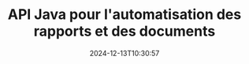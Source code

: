 ---
############################# Static ############################
layout: "landing"
date: 2024-12-13T10:30:57
draft: false

lang: fr
product: "Assembly"
product_tag: "assembly"
platform: "Java"
platform_tag: "java"

############################# Drop-down ############################
supported_platforms:
  items:
    # supported_platforms loop
    - title: ".NET"
      tag: "net"
    # supported_platforms loop
    - title: "Java"
      tag: "java"

############################# Head ############################
head_title: "Bibliothèque Java pour la création, l'automatisation et le reporting de documents"
head_description: "Bibliothèque Java pour automatiser la création de documents et générer des rapports. Créez des documents PDF, Word, Excel, PPTX, HTML et email à l'aide de modèles personnalisés."

############################# Header ############################
title: "API Java pour l'automatisation des rapports et des documents"
description: "Simplifiez la génération de rapports en Java en fusionnant des données avec des modèles."
words:
  for: "pour"

actions:
  main: "Obtenir un essai via NuGet"
  main_link: "https://releases.groupdocs.com/java/repo/com/groupdocs/groupdocs-assembly/"
  alt: "Licences"
  alt_link: "https://purchase.groupdocs.com/pricing/assembly/java/"
  title: "Prêt à commencer ?"
  description: "Essayez les fonctionnalités de GroupDocs.Assembly gratuitement ou demandez une licence."

release:
  title: "Version {0} publiée"
  notes: "Découvrez les nouveautés"
  downloads: "Téléchargements"

code:
  title: "Générer un graphique dans DOCX avec Java"
  more: "Plus d'exemples"
  more_link: "https://github.com/groupdocs-assembly/GroupDocs.Assembly-for-Java/"
  install_title : "Maven XML"
  install: |
    <dependency>
      <groupId>com.groupdocs</groupId>
      <artifactId>groupdocs-assembly</artifactId>
      <version>{0}</version>
    </dependency>
  content: |
    ```java {style=abap}
    // Chemin vers le modèle principal
    String template = "chart_template.docx";

    // Récupérer les données de productivité des managers à partir de la source
    DocumentTable data_table = 
        new DocumentTable("Managers.json", 1);

    // Créer une instance de DataSourceInfo avec les données
    DataSourceInfo data 
        = new DataSourceInfo(data_table, "managers");

    // Définir les couleurs du graphique à l'aide d'un autre DataSourceInfo
    DataSourceInfo design = 
        new DataSourceInfo("red", "color");

    // Remplir le modèle avec des données et l'enregistrer en sortie
    DocumentAssembler asm = new DocumentAssembler();
    asm.assembleDocument(template, "result.docx", data, design);
    ```

############################# Overview ############################
overview:
  enable: true
  title: "Aperçu de GroupDocs.Assembly"
  description: "Une bibliothèque Java conçue pour la création automatisée de documents et l'intégration de données sans effort."
  features:
    # feature loop
    - title: "Fusionner des données commerciales dans des modèles avec Java"
      content: "Créez facilement des rapports professionnels en intégrant des données provenant de JSON, XML ou d'autres sources dans des modèles préconçus en utilisant GroupDocs.Assembly for Java."

    # feature loop
    - title: "Travailler avec des objets intégrés"
      content: "Remplissez automatiquement des éléments tels que des tableaux, graphiques et diagrammes dans des documents en utilisant des données provenant de sources externes."

    # feature loop
    - title: "Personnalisation avancée"
      content: "GroupDocs.Assembly for Java offre des fonctionnalités flexibles telles que la génération de codes-barres, l'extraction de données en ligne via des URL, et l'exportation de la sortie dans différents formats."

############################# Platforms ############################
platforms:
  enable: true
  title: "Indépendance de la plateforme"
  description: "GroupDocs.Assembly for Java fonctionne sans effort avec des systèmes d'exploitation, frameworks et gestionnaires de paquets populaires."
  items:
    # platform loop
    - title: "Amazon"
      image: "amazon"
    # platform loop
    - title: "Docker"
      image: "docker"
    # platform loop
    - title: "Azure"
      image: "azure"
    # platform loop
    - title: "Eclipse"
      image: "eclipse"
    # platform loop
    - title: "IntelliJ"
      image: "intellij"
    # platform loop
    - title: "Windows"
      image: "windows"
    # platform loop
    - title: "Linux"
      image: "linux"
    # platform loop
    - title: "Maven"
      image: "maven"

############################# File formats ############################
formats:
  enable: true
  title: "Formats de fichiers pris en charge"
  description: |
    GroupDocs.Assembly for Java prend en charge une large gamme de [formats de documents](https://docs.groupdocs.com/assembly/java/supported-document-formats/).
  groups:
    # group loop
    - color: "green"
      content: |
        ### Formats Microsoft Office
        * **Word:**  DOCX, DOC, DOCM, DOT, DOTX, DOTM, RTF, WordprocessingML
        * **Excel:** XLSX, XLS, XLSM, XLSB, XLTM, XLT, XLTM, XLTX, SpreadsheetML
        * **PowerPoint:** PPT, PPTX, PPTM, PPS, PPSX, PPSM, POTM, POTX
    # group loop
    - color: "blue"
      content: |
        ### Images & Autres Formats
        * **Portable:** PDF
        * **Images:** SVG, TIFF
        * **Autres formats de bureau:** ODT, OTT, OTS, ODS, ODP, OTP
      # group loop
    - color: "red"
      content: |
        ### Autres formats
        * **Web:** HTML, MHTML
        * **Emails:** EML, MSG, EMLX
        * **Autre:** EPUB, MD

############################# Features ############################
features:
  enable: true
  title: "Capacités clés de GroupDocs.Assembly"
  description: "Créez des documents et des rapports professionnels avec une gestion avancée des données."

  items:
    # feature loop
    - icon: "preview"
      title: "Éléments de données visuels"
      content: "Ajoutez et formatez des éléments tels que des graphiques, tableaux, images et listes directement dans vos documents."

    # feature loop
    - icon: "manipulate"
      title: "Transformation des données"
      content: "Utilisez des formules, des tris, et d'autres outils pour organiser et présenter vos données efficacement."

    # feature loop
    - icon: "two_pages"
      title: "Prise en charge de plusieurs formats"
      content: "Travaillez facilement avec des types de fichiers courants pour les modèles et les fichiers de sortie."

    # feature loop
    - icon: "document_settings"
      title: "Formatage amélioré des modèles"
      content: "Personnalisez les modèles avec des options de formatage numérique, alphabétique et autres."

    # feature loop
    - icon: "text"
      title: "Génération dynamique de codes-barres"
      content: "Créez et insérez rapidement des images de codes-barres dans les documents selon les besoins."

    # feature loop
    - icon: "add"
      title: "Style de texte flexible"
      content: "Appliquez des transformations de texte comme majuscules, minuscules, casse de titre, ou d'autres styles dans les modèles."

    # feature loop
    - icon: "manipulate"
      title: "Importer du contenu externe"
      content: "Intégrez dynamiquement du contenu provenant de fichiers externes lors de la génération de documents."

    # feature loop
    - icon: "convert"
      title: "Exporter dans plusieurs formats"
      content: "Enregistrez les documents finaux dans divers formats de fichiers en utilisant des extensions ou configurations spécifiées."

    # feature loop
    - icon: "update"
      title: "Incorporation dynamique de médias"
      content: "Insérez des images ou d'autres contenus en utilisant des données encodées en Base64 lors de la création des documents."

############################# Code samples ############################
code_samples:
  enable: true
  title: "Exemples de code"
  description: "Explorez le code d'exemple pour des tâches courantes avec GroupDocs.Assembly."
  items:
    # code sample loop
    - title: "Créer une liste à puces dans Word"
      content: |
        Découvrez comment ajouter des [listes à puces](https://docs.groupdocs.com/assembly/java/bulleted-list-in-word-processing-document/) aux documents Word pour une représentation organisée des données. Cet exemple montre comment générer une liste dans Word en utilisant GroupDocs.Assembly.
        {{< landing/code title="Créer une liste à puces dans Word">}}
        ```java {style=abap}
        // Insérez ce modèle sur une page de document :
        // Indicateurs de performance des managers
        // . <<foreach [in products]>><<[ProductName]>>
        // <</foreach>>

        // Spécifiez le chemin du modèle
        String template = "Bulleted List Template.docx";

        // Définissez le chemin du fichier de sortie
        String result = "Result Report.docx"

        // Récupérez les données des managers à partir d'une source JSON
        JsonDataSource dataSource = new JsonDataSource("Report data.json");
        DataSourceInfo data = new DataSourceInfo(dataSource, "managers")

        // Générez le rapport avec les données remplies
        DocumentAssembler assembler = new DocumentAssembler();
        assembler.assembleDocument(template, result, data);
        ```
        {{< /landing/code >}}
    # code sample loop
    - title: "Créer des graphiques circulaires dans PPTX"
      content: |
        Utilisez des modèles et XML pour ajouter [des graphiques circulaires](https://docs.groupdocs.com/assembly/java/pie-chart-in-presentation-document/) à vos présentations. Rendez vos rapports plus engageants en incluant des graphiques circulaires pour visualiser les données.
        {{< landing/code title="Créer des graphiques circulaires dans PPTX">}}
        ```java {style=abap}   
        // Ajoutez le modèle de titre du graphique à la présentation :
        // Revenus des clients <<foreach [in customers]>> 
        // <<x [CustomerName]>>

        // Incluez également le modèle de données du graphique :
        // Total Order Price<<foreach [in customers]>> 
        // <<x [CustomerName]>>

        // Spécifiez le chemin du modèle de graphique
        String template = "Pie Chart Template.pptx";

        // Définissez le chemin du fichier de sortie
        String result = "Result Report.pptx"

        // Récupérez les données des clients à partir d'une source XML
        JsonDataSource dataSource = new JsonDataSource("Chart data.xml");
        DataSourceInfo data = new DataSourceInfo(dataSource, "customers")

        // Générez le graphique et enregistrez le résultat
        DocumentAssembler assembler = new DocumentAssembler();
        assembler.assembleDocument(template, result, data);
        ```
        {{< /landing/code >}}

---